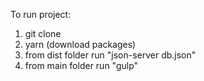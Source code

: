 To run project:

1. git clone
2. yarn (download packages)
3. from dist folder run "json-server db.json"
4. from main folder run "gulp"
